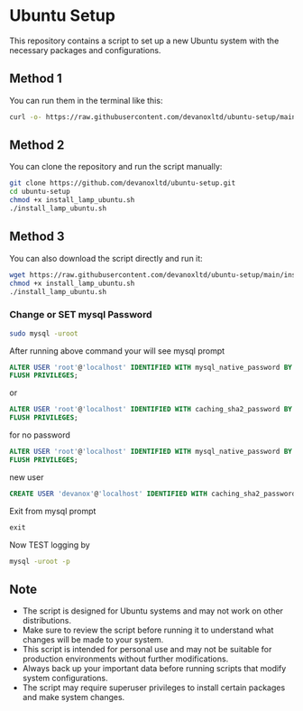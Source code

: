 # Ubuntu Setup
This repository contains a script to set up a new Ubuntu system with the necessary packages and configurations.

## Method 1
You can run them in the terminal like this:

```bash
curl -o- https://raw.githubusercontent.com/devanoxltd/ubuntu-setup/main/install_lamp_ubuntu.sh | bash
```
## Method 2
You can clone the repository and run the script manually:

```bash
git clone https://github.com/devanoxltd/ubuntu-setup.git
cd ubuntu-setup
chmod +x install_lamp_ubuntu.sh
./install_lamp_ubuntu.sh
```

## Method 3
You can also download the script directly and run it:

```bash
wget https://raw.githubusercontent.com/devanoxltd/ubuntu-setup/main/install_lamp_ubuntu.sh
chmod +x install_lamp_ubuntu.sh
./install_lamp_ubuntu.sh
```

### Change or SET mysql Password

```bash
sudo mysql -uroot
```

After running above command your will see mysql prompt

```sql
ALTER USER 'root'@'localhost' IDENTIFIED WITH mysql_native_password BY 'yourpassword';
FLUSH PRIVILEGES;
```
or

```sql
ALTER USER 'root'@'localhost' IDENTIFIED WITH caching_sha2_password BY 'yourpasswd';
FLUSH PRIVILEGES;
```

for no password

```sql
ALTER USER 'root'@'localhost' IDENTIFIED WITH mysql_native_password BY '';
FLUSH PRIVILEGES;
```

new user
```sql
CREATE USER 'devanox'@'localhost' IDENTIFIED WITH caching_sha2_password BY '***';GRANT ALL PRIVILEGES ON *.* TO 'devanox'@'localhost' WITH GRANT OPTION;ALTER USER 'devanox'@'localhost' REQUIRE NONE WITH MAX_QUERIES_PER_HOUR 0 MAX_CONNECTIONS_PER_HOUR 0 MAX_UPDATES_PER_HOUR 0 MAX_USER_CONNECTIONS 0;GRANT ALL PRIVILEGES ON `devanox\_%`.* TO 'devanox'@'localhost';
```

Exit from mysql prompt

```sql
exit
```

Now TEST logging by

```bash
mysql -uroot -p
```
## Note
- The script is designed for Ubuntu systems and may not work on other distributions.
- Make sure to review the script before running it to understand what changes will be made to your system.
- This script is intended for personal use and may not be suitable for production environments without further modifications.
- Always back up your important data before running scripts that modify system configurations.
- The script may require superuser privileges to install certain packages and make system changes.
